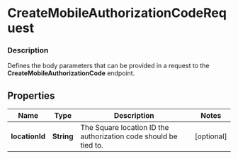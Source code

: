 
# CreateMobileAuthorizationCodeRequest

### Description

Defines the body parameters that can be provided in a request to the __CreateMobileAuthorizationCode__ endpoint.

## Properties
Name | Type | Description | Notes
------------ | ------------- | ------------- | -------------
**locationId** | **String** | The Square location ID the authorization code should be tied to. |  [optional]



